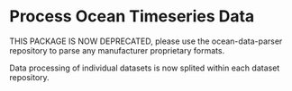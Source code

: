 # Process Ocean Timeseries Data


THIS PACKAGE IS NOW DEPRECATED, please use the ocean-data-parser repository to parse any manufacturer proprietary formats.

Data processing of individual datasets is now splited within each dataset repository.
